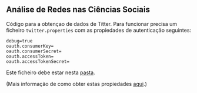 Análise de Redes nas Ciências Sociais
-------------------------------------


Código para a obtençao de dados de Titter. Para funcionar precisa um
ficheiro `twitter.properties` com as propiedades de autenticação seguintes:

```
debug=true
oauth.consumerKey=
oauth.consumerSecret=
oauth.accessToken=
oauth.accessTokenSecret=
```

Este ficheiro debe estar nesta [pasta](./src/main/resources).

(Mais informação de como obter estas propiedades [aqui](https://apps.twitter.com).)

